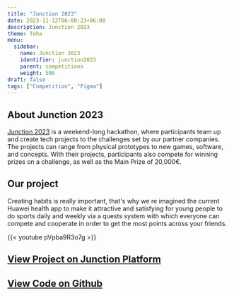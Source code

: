```yaml
---
title: "Junction 2023"
date: 2023-11-12T06:00:23+06:00
description: Junction 2023
theme: Toha
menu:
  sidebar:
    name: Junction 2023
    identifier: junction2023
    parent: competitions
    weight: 500
draft: false
tags: ["Competition", "Figma"]
---
```


## About Junction 2023
[Junction 2023](https://www.junction2023.com/) is a weekend-long hackathon, where participants team up and create tech projects to the challenges set by our partner companies. The projects can range from physical prototypes to new games, software, and concepts. With their projects, participants also compete for winning prizes on a challenge, as well as the Main Prize of 20,000€.

## Our project
Creating habits is really important, that's why we re imagined the current Huawei health app to make it attractive and satisfying for young people to do sports daily and weekly via a quests system with which everyone can compete and cooperate in order to get the most points across your friends.

{{< youtube pVpba9R3o7g >}}

## [View Project on Junction Platform](https://eu.junctionplatform.com/projects/junction-2023/view/654e9f275817330aad387106)
## [View Code on <i class="fab fa-github"></i>Github](https://github.com/miquelt9/Junction2023)